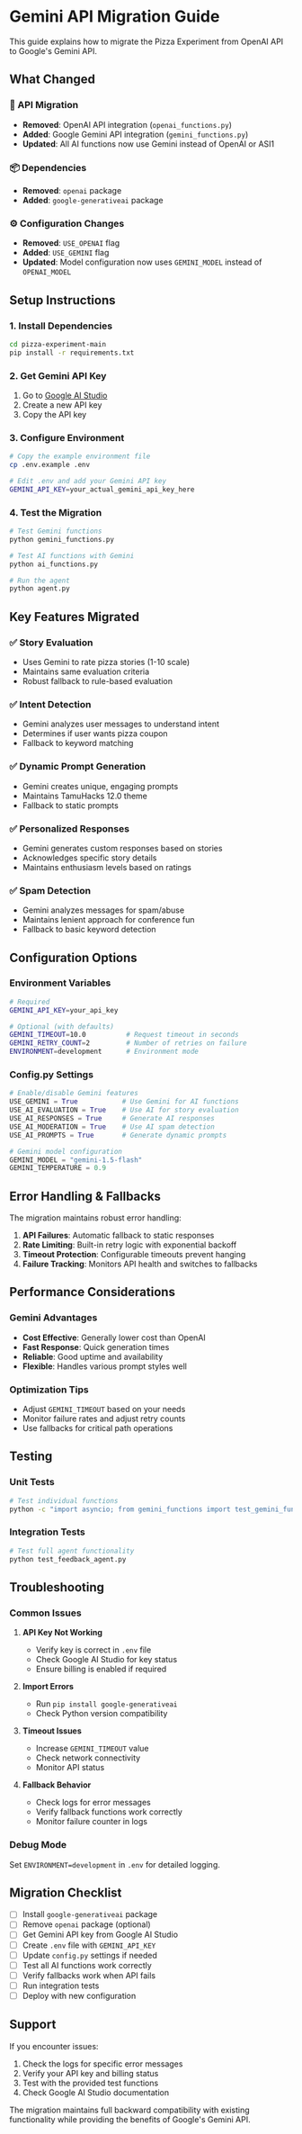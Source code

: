 # Gemini API Migration Guide

This guide explains how to migrate the Pizza Experiment from OpenAI API to Google's Gemini API.

## What Changed

### 🔄 API Migration
- **Removed**: OpenAI API integration (`openai_functions.py`)
- **Added**: Google Gemini API integration (`gemini_functions.py`)
- **Updated**: All AI functions now use Gemini instead of OpenAI or ASI1

### 📦 Dependencies
- **Removed**: `openai` package
- **Added**: `google-generativeai` package

### ⚙️ Configuration Changes
- **Removed**: `USE_OPENAI` flag
- **Added**: `USE_GEMINI` flag
- **Updated**: Model configuration now uses `GEMINI_MODEL` instead of `OPENAI_MODEL`

## Setup Instructions

### 1. Install Dependencies
```bash
cd pizza-experiment-main
pip install -r requirements.txt
```

### 2. Get Gemini API Key
1. Go to [Google AI Studio](https://aistudio.google.com/app/apikey)
2. Create a new API key
3. Copy the API key

### 3. Configure Environment
```bash
# Copy the example environment file
cp .env.example .env

# Edit .env and add your Gemini API key
GEMINI_API_KEY=your_actual_gemini_api_key_here
```

### 4. Test the Migration
```bash
# Test Gemini functions
python gemini_functions.py

# Test AI functions with Gemini
python ai_functions.py

# Run the agent
python agent.py
```

## Key Features Migrated

### ✅ Story Evaluation
- Uses Gemini to rate pizza stories (1-10 scale)
- Maintains same evaluation criteria
- Robust fallback to rule-based evaluation

### ✅ Intent Detection
- Gemini analyzes user messages to understand intent
- Determines if user wants pizza coupon
- Fallback to keyword matching

### ✅ Dynamic Prompt Generation
- Gemini creates unique, engaging prompts
- Maintains TamuHacks 12.0 theme
- Fallback to static prompts

### ✅ Personalized Responses
- Gemini generates custom responses based on stories
- Acknowledges specific story details
- Maintains enthusiasm levels based on ratings

### ✅ Spam Detection
- Gemini analyzes messages for spam/abuse
- Maintains lenient approach for conference fun
- Fallback to basic keyword detection

## Configuration Options

### Environment Variables
```bash
# Required
GEMINI_API_KEY=your_api_key

# Optional (with defaults)
GEMINI_TIMEOUT=10.0          # Request timeout in seconds
GEMINI_RETRY_COUNT=2         # Number of retries on failure
ENVIRONMENT=development      # Environment mode
```

### Config.py Settings
```python
# Enable/disable Gemini features
USE_GEMINI = True           # Use Gemini for AI functions
USE_AI_EVALUATION = True    # Use AI for story evaluation
USE_AI_RESPONSES = True     # Generate AI responses
USE_AI_MODERATION = True    # Use AI spam detection
USE_AI_PROMPTS = True       # Generate dynamic prompts

# Gemini model configuration
GEMINI_MODEL = "gemini-1.5-flash"
GEMINI_TEMPERATURE = 0.9
```

## Error Handling & Fallbacks

The migration maintains robust error handling:

1. **API Failures**: Automatic fallback to static responses
2. **Rate Limiting**: Built-in retry logic with exponential backoff
3. **Timeout Protection**: Configurable timeouts prevent hanging
4. **Failure Tracking**: Monitors API health and switches to fallbacks

## Performance Considerations

### Gemini Advantages
- **Cost Effective**: Generally lower cost than OpenAI
- **Fast Response**: Quick generation times
- **Reliable**: Good uptime and availability
- **Flexible**: Handles various prompt styles well

### Optimization Tips
- Adjust `GEMINI_TIMEOUT` based on your needs
- Monitor failure rates and adjust retry counts
- Use fallbacks for critical path operations

## Testing

### Unit Tests
```bash
# Test individual functions
python -c "import asyncio; from gemini_functions import test_gemini_functions; asyncio.run(test_gemini_functions())"
```

### Integration Tests
```bash
# Test full agent functionality
python test_feedback_agent.py
```

## Troubleshooting

### Common Issues

1. **API Key Not Working**
   - Verify key is correct in `.env` file
   - Check Google AI Studio for key status
   - Ensure billing is enabled if required

2. **Import Errors**
   - Run `pip install google-generativeai`
   - Check Python version compatibility

3. **Timeout Issues**
   - Increase `GEMINI_TIMEOUT` value
   - Check network connectivity
   - Monitor API status

4. **Fallback Behavior**
   - Check logs for error messages
   - Verify fallback functions work correctly
   - Monitor failure counter in logs

### Debug Mode
Set `ENVIRONMENT=development` in `.env` for detailed logging.

## Migration Checklist

- [ ] Install `google-generativeai` package
- [ ] Remove `openai` package (optional)
- [ ] Get Gemini API key from Google AI Studio
- [ ] Create `.env` file with `GEMINI_API_KEY`
- [ ] Update `config.py` settings if needed
- [ ] Test all AI functions work correctly
- [ ] Verify fallbacks work when API fails
- [ ] Run integration tests
- [ ] Deploy with new configuration

## Support

If you encounter issues:
1. Check the logs for specific error messages
2. Verify your API key and billing status
3. Test with the provided test functions
4. Check Google AI Studio documentation

The migration maintains full backward compatibility with existing functionality while providing the benefits of Google's Gemini API.